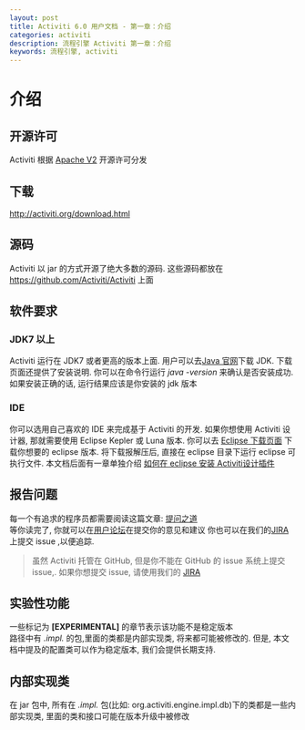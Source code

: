 ```yaml
---
layout: post
title: Activiti 6.0 用户文档 - 第一章：介绍
categories: activiti
description: 流程引擎 Activiti 第一章：介绍
keywords: 流程引擎, activiti
---
```

# 介绍

## 开源许可
Activiti 根据 [Apache V2](http://www.apache.org/licenses/LICENSE-2.0.html) 开源许可分发
## 下载
http://activiti.org/download.html
## 源码
Activiti 以 jar 的方式开源了绝大多数的源码.  这些源码都放在 https://github.com/Activiti/Activiti 上面
## 软件要求
### JDK7 以上
Activiti 运行在 JDK7 或者更高的版本上面. 用户可以去[Java 官网](http://www.oracle.com/technetwork/java/javase/downloads/index.html)下载 JDK. 下载页面还提供了安装说明. 你可以在命令行运行 *java -version* 来确认是否安装成功. 如果安装正确的话, 运行结果应该是你安装的 jdk 版本 
### IDE 
你可以选用自己喜欢的 IDE 来完成基于 Activiti 的开发. 如果你想使用 Activiti 设计器, 那就需要使用 Eclipse Kepler 或 Luna 版本. 你可以去 [Eclipse 下载页面](http://www.eclipse.org/downloads/) 下载你想要的 eclipse 版本. 将下载报解压后, 直接在 eclipse 目录下运行 eclipse 可执行文件. 本文档后面有一章单独介绍 [如何在 eclipse 安装 Activiti设计插件](#eclipseDesignerInstallation//TODO)
## 报告问题
每一个有追求的程序员都需要阅读这篇文章: [提问之道](http://www.catb.org/~esr/faqs/smart-questions.html)  
等你读完了, 你就可以在[用户论坛](http://forums.activiti.org/en/viewforum.php?f=3)在提交你的意见和建议 你也可以在我们的[JIRA](https://activiti.atlassian.net/)上提交 issue ,以便追踪.
> 虽然 Activiti 托管在 GitHub, 但是你不能在 GitHub 的 issue 系统上提交 issue,. 如果你想提交 issue, 请使用我们的 [JIRA](https://activiti.atlassian.net/)

## 实验性功能
一些标记为 **[EXPERIMENTAL]** 的章节表示该功能不是稳定版本  
路径中有 *.impl.* 的包,里面的类都是内部实现类, 将来都可能被修改的. 但是, 本文档中提及的配置类可以作为稳定版本, 我们会提供长期支持. 
## 内部实现类
在 jar 包中, 所有在 *.impl.* 包(比如: org.activiti.engine.impl.db)下的类都是一些内部实现类, 里面的类和接口可能在版本升级中被修改
